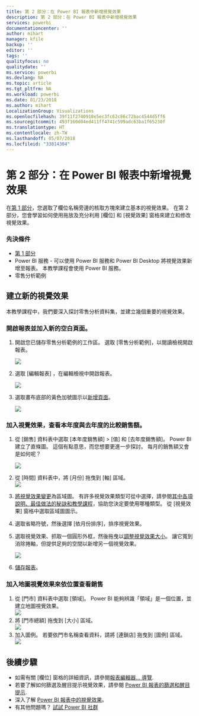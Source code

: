 ```yaml
---
title: 第 2 部分：在 Power BI 報表中新增視覺效果
description: 第 2 部分：在 Power BI 報表中新增視覺效果
services: powerbi
documentationcenter: ''
author: mihart
manager: kfile
backup: ''
editor: ''
tags: ''
qualityfocus: no
qualitydate: ''
ms.service: powerbi
ms.devlang: NA
ms.topic: article
ms.tgt_pltfrm: NA
ms.workload: powerbi
ms.date: 01/23/2018
ms.author: mihart
LocalizationGroup: Visualizations
ms.openlocfilehash: 39f11f2740918e5ec3fc62c86c72bac4544d5ff6
ms.sourcegitcommit: 493f160d04ed411ff4741c599adc63ba1f65230f
ms.translationtype: HT
ms.contentlocale: zh-TW
ms.lasthandoff: 05/07/2018
ms.locfileid: "33814304"
---
```

# <a name="part-2-add-visualizations-to-a-power-bi-report"></a>第 2 部分：在 Power BI 報表中新增視覺效果
在[第 1 部分](power-bi-report-add-visualizations-ii.md)，您選取了欄位名稱旁邊的核取方塊來建立基本的視覺效果。  在第 2 部分，您會學習如何使用拖放及充分利用 [欄位]  和 [視覺效果]  窗格來建立和修改視覺效果。

### <a name="prerequisites"></a>先決條件
- [第 1 部分](power-bi-report-add-visualizations-ii.md)
- Power BI 服務 - 可以使用 Power BI 服務和 Power BI Desktop 將視覺效果新增至報表。 本教學課程會使用 Power BI 服務。 
- 零售分析範例

## <a name="create-a-new-visualization"></a>建立新的視覺效果
本教學課程中，我們要深入探討零售分析資料集，並建立幾個重要的視覺效果。

### <a name="open-a-report-and-add-a-new-blank-page"></a>開啟報表並加入新的空白頁面。
1. 開啟您已儲存零售分析範例的工作區。 選取 [零售分析範例]，以閱讀檢視開啟報表。
   
   ![](media/power-bi-report-add-visualizations-ii/power-bi-open-report.png)
2. 選取 [編輯報表]  ，在編輯檢視中開啟報表。
   
   ![](media/power-bi-report-add-visualizations-ii/editreport1.png)
3. 選取畫布底部的黃色加號圖示以[新增頁面](power-bi-report-add-page.md)。
   
   ![](media/power-bi-report-add-visualizations-ii/pbi_addreportpage.png)

### <a name="add-a-visualization-that-looks-at-this-years-sales-compared-to-last-year"></a>加入視覺效果，查看本年度與去年度的比較銷售額。
1. 從 [銷售] 資料表中選取 [本年度銷售額] >  [值] 和 [去年度銷售額]。 Power BI 建立了直條圖。  這個有點意思，而您想要更進一步探討。 每月的銷售額又會是如何呢？  
   
   ![](media/power-bi-report-add-visualizations-ii/pbi_part2_4bnew.png)
2. 從 [時間] 資料表中，將 [月份] 拖曳到 [軸] 區域。  
   ![](media/power-bi-report-add-visualizations-ii/pbi_part2_5newnew.png)
3. [將視覺效果變更](power-bi-report-change-visualization-type.md)為區域圖。  有許多視覺效果類型可從中選擇，請參閱[其中各項說明、最佳做法的秘訣和教學課程](power-bi-visualization-types-for-reports-and-q-and-a.md)，協助您決定要使用哪種類型。 從 [視覺效果] 窗格中選取區域圖圖示。
4. 選取省略符號，然後選擇 [依月份排序]，排序視覺效果。
5. 選取視覺效果、抓取一個圓形外框，然後拖曳以[調整視覺效果大小](power-bi-visualization-move-and-resize.md)。 讓它寬到消除捲軸，但提供足夠的空間以新增另一個視覺效果。
   
   ![](media/power-bi-report-add-visualizations-ii/pbi_part2_7b.png)
6. [儲存報表](service-report-save.md)。

### <a name="add-a-map-visualization-that-looks-at-sales-by-location"></a>加入地圖視覺效果來依位置查看銷售
1. 從 [門市]  資料表中選取 [領域]。 Power BI 能夠辨識「領域」是一個位置，並建立地圖視覺效果。  
   ![](media/power-bi-report-add-visualizations-ii/pbi_part2_8newnew.png)
2. 將 [門市總額] 拖曳到 [大小] 區域。  
   ![](media/power-bi-report-add-visualizations-ii/power-bi-add-visual-to-a-reportnew.png)
3. 加入圖例。  若要依門市名稱查看資料，請將 [連鎖店]  拖曳到 [圖例] 區域。  
   ![](media/power-bi-report-add-visualizations-ii/power-bi-add-visual-to-a-report-3new.png)

## <a name="next-steps"></a>後續步驟
* 如需有關 [欄位] 窗格的詳細資訊，請參閱[報表編輯器... 導覽](service-the-report-editor-take-a-tour.md).   
* 若要了解如何篩選及醒目提示視覺效果，請參閱 [Power BI 報表的篩選和醒目提示](power-bi-reports-filters-and-highlighting.md).  
* 深入了解 [Power BI 報表中的視覺效果](power-bi-report-visualizations.md)。  
* 有其他問題嗎？ [試試 Power BI 社群](http://community.powerbi.com/)

